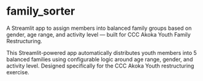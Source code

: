 # family_sorter
A Streamlit app to assign members into balanced family groups based on gender, age range, and activity level — built for CCC Akoka Youth Family Restructuring.


This Streamlit-powered app automatically distributes youth members into 5 balanced families using configurable logic around age range, gender, and activity level.
Designed specifically for the CCC Akoka Youth restructuring exercise.


